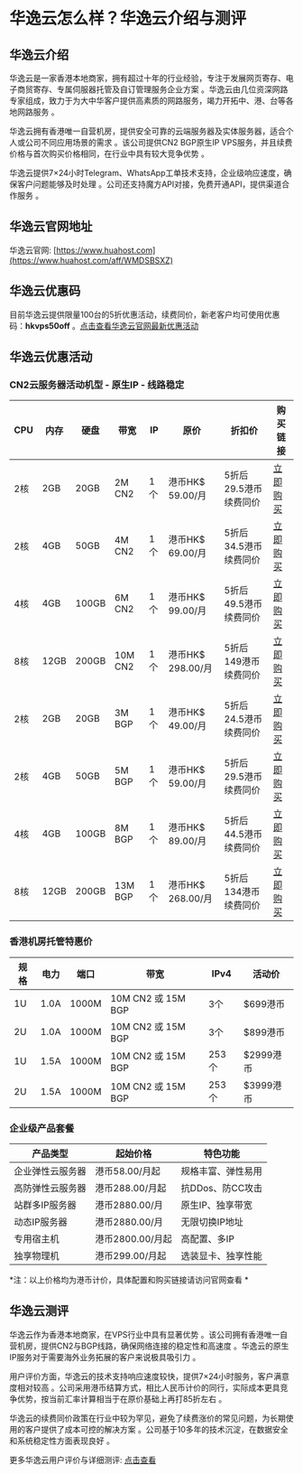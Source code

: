# 华逸云怎么样？华逸云介绍与测评

## 华逸云介绍

华逸云是一家香港本地商家，拥有超过十年的行业经验，专注于发展网页寄存、电子商贸寄存、专属伺服器托管及自订管理服务企业方案 。华逸云由几位资深网路专家组成，致力于为大中华客户提供高素质的网路服务，竭力开拓中、港、台等各地网路服务 。

华逸云拥有香港唯一自营机房，提供安全可靠的云端服务器及实体服务器，适合个人或公司不同应用场景的需求 。该公司提供CN2 BGP原生IP VPS服务，并且续费价格与首次购买价格相同，在行业中具有较大竞争优势 。

华逸云提供7×24小时Telegram、WhatsApp工单技术支持，企业级响应速度，确保客户问题能够及时处理 。公司还支持魔方API对接，免费开通API，提供渠道合作服务 。

## 华逸云官网地址

华逸云官网: [https://www.huahost.com](https://www.huahost.com/aff/WMDSBSXZ)

## 华逸云优惠码

目前华逸云提供限量100台的5折优惠活动，续费同价，新老客户均可使用优惠码：**hkvps50off** 。[点击查看华逸云官网最新优惠活动](https://www.huahost.com/aff/WMDSBSXZ)

## 华逸云优惠活动

### CN2云服务器活动机型 - 原生IP - 线路稳定

| CPU | 内存 | 硬盘 | 带宽 | IP | 原价 | 折扣价 | 购买链接 |
|-----|------|------|------|----|----|-------|----------|
| 2核 | 2GB | 20GB | 2M CN2 | 1个 | 港币HK$ 59.00/月 | 5折后29.5港币 续费同价 | [立即购买](https://www.huahost.com/aff/WMDSBSXZ) |
| 2核 | 4GB | 50GB | 4M CN2 | 1个 | 港币HK$ 69.00/月 | 5折后34.5港币 续费同价 | [立即购买](https://www.huahost.com/aff/WMDSBSXZ) |
| 4核 | 4GB | 100GB | 6M CN2 | 1个 | 港币HK$ 99.00/月 | 5折后49.5港币 续费同价 | [立即购买](https://www.huahost.com/aff/WMDSBSXZ) |
| 8核 | 12GB | 200GB | 10M CN2 | 1个 | 港币HK$ 298.00/月 | 5折后149港币 续费同价 | [立即购买](https://www.huahost.com/aff/WMDSBSXZ) |
| 2核 | 2GB | 20GB | 3M BGP | 1个 | 港币HK$ 49.00/月 | 5折后24.5港币 续费同价 | [立即购买](https://www.huahost.com/aff/WMDSBSXZ) |
| 2核 | 4GB | 50GB | 5M BGP | 1个 | 港币HK$ 59.00/月 | 5折后29.5港币 续费同价 | [立即购买](https://www.huahost.com/aff/WMDSBSXZ) |
| 4核 | 4GB | 100GB | 8M BGP | 1个 | 港币HK$ 89.00/月 | 5折后44.5港币 续费同价 | [立即购买](https://www.huahost.com/aff/WMDSBSXZ) |
| 8核 | 12GB | 200GB | 13M BGP | 1个 | 港币HK$ 268.00/月 | 5折后134港币 续费同价 | [立即购买](https://www.huahost.com/aff/WMDSBSXZ) |

### 香港机房托管特惠价

| 规格 | 电力 | 端口 | 带宽 | IPv4 | 活动价 |
|------|------|------|------|------|--------|
| 1U | 1.0A | 1000M | 10M CN2 或 15M BGP | 3个 | $699港币 |
| 2U | 1.0A | 1000M | 10M CN2 或 15M BGP | 3个 | $899港币 |
| 1U | 1.5A | 1000M | 10M CN2 或 15M BGP | 253个 | $2999港币 |
| 2U | 1.5A | 1000M | 10M CN2 或 15M BGP | 253个 | $3999港币 |

### 企业级产品套餐

| 产品类型 | 起始价格 | 特色功能 |
|----------|----------|----------|
| 企业弹性云服务器 | 港币58.00/月起 | 规格丰富、弹性易用 |
| 高防弹性云服务器 | 港币288.00/月起 | 抗DDos、防CC攻击 |
| 站群多IP服务器 | 港币2880.00/月 | 原生IP、独享带宽 |
| 动态IP服务器 | 港币2880.00/月 | 无限切换IP地址 |
| 专用宿主机 | 港币2800.00/月起 | 高配置、多IP |
| 独享物理机 | 港币299.00/月起 | 选装显卡、独享性能 |

*注：以上价格均为港币计价，具体配置和购买链接请访问官网查看  *

## 华逸云测评

华逸云作为香港本地商家，在VPS行业中具有显著优势 。该公司拥有香港唯一自营机房，提供CN2与BGP线路，确保网络连接的稳定性和高速度 。华逸云的原生IP服务对于需要海外业务拓展的客户来说极具吸引力 。

用户评价方面，华逸云的技术支持响应速度较快，提供7×24小时服务，客户满意度相对较高 。公司采用港币结算方式，相比人民币计价的同行，实际成本更具竞争优势，按当前汇率计算相当于在原价基础上再打85折左右 。

华逸云的续费同价政策在行业中较为罕见，避免了续费涨价的常见问题，为长期使用的客户提供了成本可控的解决方案 。公司基于10多年的技术沉淀，在数据安全和系统稳定性方面表现良好 。

更多华逸云用户评价与详细测评: [点击查看](https://www.huahost.com/aff/WMDSBSXZ)

